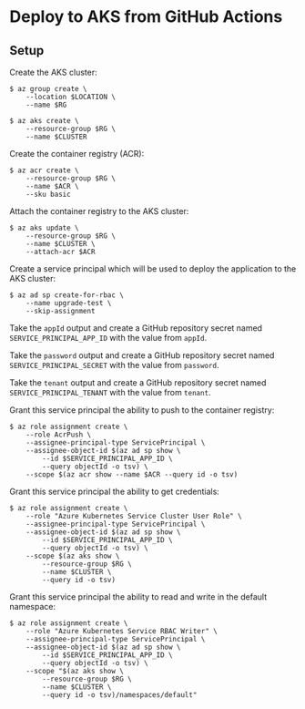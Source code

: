 # Deploy to AKS from GitHub Actions

## Setup

Create the AKS cluster:

```
$ az group create \
    --location $LOCATION \
    --name $RG

$ az aks create \
    --resource-group $RG \
    --name $CLUSTER
```

Create the container registry (ACR):

```
$ az acr create \
    --resource-group $RG \
    --name $ACR \
    --sku basic
```

Attach the container registry to the AKS cluster:

```
$ az aks update \
    --resource-group $RG \
    --name $CLUSTER \
    --attach-acr $ACR
```

Create a service principal which will be used to deploy the application to the AKS cluster:

```
$ az ad sp create-for-rbac \
    --name upgrade-test \
    --skip-assignment
```

Take the `appId` output and create a GitHub repository secret named `SERVICE_PRINCIPAL_APP_ID` with the value from `appId`.

Take the `password` output and create a GitHub repository secret named `SERVICE_PRINCIPAL_SECRET` with the value from `password`.

Take the `tenant` output and create a GitHub repository secret named `SERVICE_PRINCIPAL_TENANT` with the value from `tenant`.

Grant this service principal the ability to push to the container registry:

```
$ az role assignment create \
    --role AcrPush \
    --assignee-principal-type ServicePrincipal \
    --assignee-object-id $(az ad sp show \
        --id $SERVICE_PRINCIPAL_APP_ID \
        --query objectId -o tsv) \
    --scope $(az acr show --name $ACR --query id -o tsv)
```

Grant this service principal the ability to get credentials:

```
$ az role assignment create \
    --role "Azure Kubernetes Service Cluster User Role" \
    --assignee-principal-type ServicePrincipal \
    --assignee-object-id $(az ad sp show \
        --id $SERVICE_PRINCIPAL_APP_ID \
        --query objectId -o tsv) \
    --scope $(az aks show \
        --resource-group $RG \
        --name $CLUSTER \
        --query id -o tsv)
```

Grant this service principal the ability to read and write in the default namespace:

```
$ az role assignment create \
    --role "Azure Kubernetes Service RBAC Writer" \
    --assignee-principal-type ServicePrincipal \
    --assignee-object-id $(az ad sp show \
        --id $SERVICE_PRINCIPAL_APP_ID \
        --query objectId -o tsv) \
    --scope "$(az aks show \
        --resource-group $RG \
        --name $CLUSTER \
        --query id -o tsv)/namespaces/default"
```
